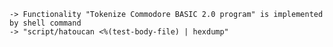     -> Functionality "Tokenize Commodore BASIC 2.0 program" is implemented by shell command
    -> "script/hatoucan <%(test-body-file) | hexdump"
